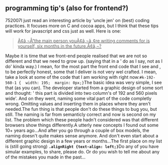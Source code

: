 <article><h2>programming tip's (also for frontend?)</h2><time><span class="day">7</span><span class="month">5</span><span class="year">2007</span></time>I just read an interesting article by 'uncle jen' on (best) coding practices. It focuses more on C and cocoa apps, but I think that these tips will work for javascript and css just as well. Here is one:<a href="http://mooseyard.com/Jens/2007/05/uncle-jenss-coding-tips/" title="uncle-jenss-coding-tips" rel="external"><blockquote>Ã¢â‚¬Å“the main person youÃ¢â‚¬â„¢re writing comments for is yourself, six months in the future.Ã¢â‚¬?</blockquote></a>Maybe it is time that we  front-end people realised that we are not so different and that we need to grow up. (saying that in a ' do as I say, not as I do' kinda way.) I mean, for the most part the front end code that I see and , to be perfectly honest, some that I deliver is not very wel crafted. I mean, take a look at some of the code that I am working with right now:<code>#k-192-560-1 {  width: 195;  margin: 0px;}</code>The basic idea was very simple, I see that (as you can). The developer started from a graphic design of some sort and thought: ' this part is divided into two column's of 192 and 560 pixels wide'. And on they went, naming some vital part of the code completly wrong. Omitting values and inserting them in places where they aren't needed.The fun thing is that people don't do these things to bug you, but still. The naming is far from semanticly correct and now is second on my list. The problem which these people hadn't considered was that different browsers show things differently.A utterly new concepts I found out some 10+ years  ago...And after you go through a couple of box models, the naming doesn't quite makes sense anymore. And don't even start about a different graphic design in a few years or months...The first place on my list is (still going strong) <strong><code>.alignRight {text-align: left;}</code></strong>Do any of you have simular examples, to share, please do. Or do you wish to tell me about any of the mistakes you made in the past...</article>